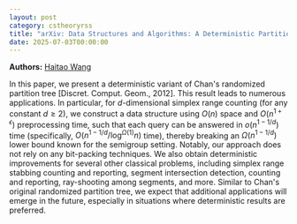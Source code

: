 ```yaml
---
layout: post
category: cstheoryrss
title: "arXiv: Data Structures and Algorithms: A Deterministic Partition Tree and Applications"
date: 2025-07-03T00:00:00
---
```


**Authors:** [Haitao Wang](https://dblp.uni-trier.de/search?q=Haitao+Wang)

In this paper, we present a deterministic variant of Chan's randomized
partition tree [Discret. Comput. Geom., 2012]. This result leads to numerous
applications. In particular, for $d$-dimensional simplex range counting (for
any constant $d \ge 2$), we construct a data structure using $O(n)$ space and
$O(n^{1+\epsilon})$ preprocessing time, such that each query can be answered in
$o(n^{1-1/d})$ time (specifically, $O(n^{1-1/d} / \log^{\Omega(1)} n)$ time),
thereby breaking an $\Omega(n^{1-1/d})$ lower bound known for the semigroup
setting. Notably, our approach does not rely on any bit-packing techniques. We
also obtain deterministic improvements for several other classical problems,
including simplex range stabbing counting and reporting, segment intersection
detection, counting and reporting, ray-shooting among segments, and more.
Similar to Chan's original randomized partition tree, we expect that additional
applications will emerge in the future, especially in situations where
deterministic results are preferred.